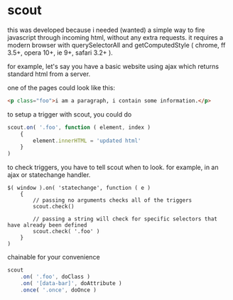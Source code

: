 scout
=====

this was developed because i needed (wanted) a simple way to fire javascript through incoming html, without any extra requests. it requires a modern browser with querySelectorAll and getComputedStyle ( chrome, ff 3.5+, opera 10+, ie 9+, safari 3.2+ ).

for example, let's say you have a basic website using ajax which returns standard html from a server.

one of the pages could look like this:

```html
<p class="foo">i am a paragraph, i contain some information.</p>
```

to setup a trigger with scout, you could do

```javascript
scout.on( '.foo', function ( element, index )
    {
        element.innerHTML = 'updated html'
    }
)
```

to check triggers, you have to tell scout when to look. for example, in an ajax or statechange handler.
```
$( window ).on( 'statechange', function ( e )
    {
        // passing no arguments checks all of the triggers
        scout.check()

        // passing a string will check for specific selectors that have already been defined
        scout.check( '.foo' )
    }
)
```


chainable for your convenience

```javascript
scout
    .on( '.foo', doClass )
    .on( '[data-bar]', doAttribute )
    .once( '.once', doOnce )
```
